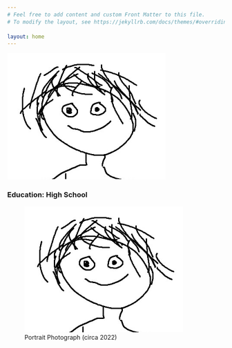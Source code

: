 ```yaml
---
# Feel free to add content and custom Front Matter to this file.
# To modify the layout, see https://jekyllrb.com/docs/themes/#overriding-theme-defaults

layout: home
---
```


!["Portrait Photograph (circa 2022)"](/images/me.jpg)

### Education: High School

<figure>
    <img src="/images/me.jpg"
         alt="Portrait Photograph (circa 2022)">
    <figcaption>Portrait Photograph (circa 2022)
    </figcaption>
</figure>